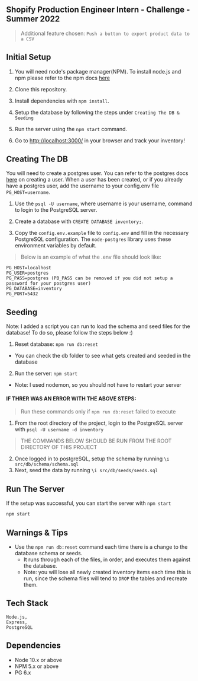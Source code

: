 ## Shopify Production Engineer Intern - Challenge - Summer 2022

> Additional feature chosen: `Push a button to export product data to a CSV`

## Initial Setup

1. You will need node's package manager(NPM). To install node.js and npm please refer to the npm docs [here]('https://docs.npmjs.com/downloading-and-installing-node-js-and-npm')

2. Clone this repository.
3. Install dependencies with `npm install`.
4. Setup the database by following the steps under `Creating The DB & Seeding`
5. Run the server using the `npm start` command.
6. Go to <http://localhost:3000/> in your browser and track your inventory!

## Creating The DB

You will need to create a postgres user. You can refer to the postgres docs [here]('https://www.postgresql.org/docs/8.0/sql-createuser.html') on creating a user. When a user has been created, or if you already have a postgres user, add the username to your config.env file `PG_HOST=username`.

1. Use the `psql -U username`, where username is your username, command to login to the PostgreSQL server.

2. Create a database with `CREATE DATABASE inventory;`.

3. Copy the `config.env.example` file to `config.env` and fill in the necessary PostgreSQL configuration. The `node-postgres` library uses these environment variables by default.

> Below is an example of what the .env file should look like:

```
PG_HOST=localhost
PG_USER=postgres
PG_PASS=postgres (PB_PASS can be removed if you did not setup a password for your postgres user)
PG_DATABASE=inventory
PG_PORT=5432
```

## Seeding

Note: I added a script you can run to load the schema and seed files for the database! To do so, please follow the steps below :)

1. Reset database: `npm run db:reset`

- You can check the db folder to see what gets created and seeded in the database

2. Run the server: `npm start`

- Note: I used nodemon, so you should not have to restart your server

#### IF THRER WAS AN ERROR WITH THE ABOVE STEPS:

> Run these commands only if `npm run db:reset` failed to execute

1. From the root directory of the project, login to the PostgreSQL server with `psql -U username -d inventory`

> THE COMMANDS BELOW SHOULD BE RUN FROM THE ROOT DIRECTORY OF THIS PROJECT

2. Once logged in to postgreSQL, setup the schema by running
   `\i src/db/schema/schema.sql`
3. Next, seed the data by running `\i src/db/seeds/seeds.sql`

## Run The Server

If the setup was successful, you can start the server with `npm start`

```zsh
npm start
```

## Warnings & Tips

- Use the `npm run db:reset` command each time there is a change to the database schema or seeds.
  - It runs through each of the files, in order, and executes them against the database.
  - Note: you will lose all newly created inventory items each time this is run, since the schema files will tend to `DROP` the tables and recreate them.

## Tech Stack

```
Node.js,
Express,
PostgreSQL
```

## Dependencies

- Node 10.x or above
- NPM 5.x or above
- PG 6.x
